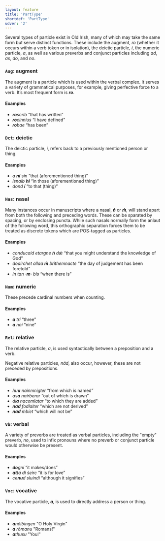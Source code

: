 ```yaml
---
layout: feature
title: 'PartType'
shortdef: 'PartType'
udver: '2'
---
```


Several types of particle exist in Old Irish, many of which may take the same form but serve distinct functions. These include the augment, _ro_ (whether it occurs within a verb token or in isolation), the deictic particle, _í_, the numeric particle, _a_, as well as various preverbs and conjunct particles including _ad_, _as_, _do_, and _no_.

### <a name="Aug">`Aug`</a>: augment

The augment is a particle which is used within the verbal complex. It serves a variety of grammatical purposes, for example, giving perfective force to a verb. It’s most frequent form is _<b>ro</b>_.

#### Examples

* _<b>ro</b>scríb_ “that has written”
* _<b>ro</b>cinnius_ “I have defined”
* _<b>ro</b>bae_ “has been”

### <a name="Dct">`Dct`</a>: deictic

The deictic particle, _í_, refers back to a previously mentioned person or thing.

#### Examples

* _a <b>ní</b> sin_ “that (aforementioned thing)”
* _isnaib <b>hí</b>_ “in those (aforementioned thing)”
* _dond <b>í</b>_ “to that (thing)”

### <a name="Nas">`Nas`</a>: nasal

Many instances occur in manuscripts where a nasal, _<b>ṅ</b>_ or _<b>ṁ</b>_, will stand apart from both the following and preceding words. These can be sparated by spacing, or by enclosing puncta. While such nasals normally form the anlaut of the following word, this orthographic separation forces them to be treated as discrete tokens which are POS-tagged as particles.

#### Examples

* _conducaid etargne <b>ṅ</b> dǽ_ “that you might understand the knowledge of God”
* _doairchet allaa <b>ṁ</b> brithemnacte_ “the day of judgement has been foretold”
* _in tan <b>·m·</b> bís_ “when there is”

### <a name="Num">`Num`</a>: numeric

These precede cardinal numbers when counting.

#### Examples

* _<b>a</b> tri_ “three”
* _<b>a</b> noi_ “nine”

### <a name="Rel">`Rel`</a>: relative

The relative particle, _a_, is used syntactically between a preposition and a verb.

Negative relative particles, _nád_, also occur, however, these are not preceded by prepositions.

#### Examples

* _hu<b>a</b> nainmnigter_ “from which is named”
* _as<b>a</b> nairberar_ “out of which is drawn”
* _di<b>a</b> nacomlatar_ “to which they are added”
* _<b>nad</b> fodlaiter_ “which are not derived”
* _<b>nad</b> ṁbíet_ “which will not be”

### <a name="Vb">`Vb`</a>: verbal

A variety of preverbs are treated as verbal particles, including the "empty" preverb, _no_, used to infix pronouns where no preverb or conjunct particle would otherwise be present.

#### Examples

* _<b>do</b>gní_ “it makes/does”
* _<b>at</b>tá di ṡeirc_ “it is for love”
* _ce<b>nu</b>d sluindi_ “although it signifies”

### <a name="Voc">`Voc`</a>: vocative

The vocative particle, _<b>a</b>_, is used to directly address a person or thing.

#### Examples

* _<b>a</b>nóibingen_ "O Holy Virgin"
* _<b>a</b> rómanu_ "Romans!"
* _<b>a</b>thusu_ "You!"
